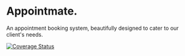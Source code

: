 # Appointmate.
An appointment booking system, beautifully designed to cater to our client's needs.

[![Coverage Status](https://coveralls.io/repos/github/Appointmate-software-design/Appointment-booking-system/badge.svg?branch=sprint3)](https://coveralls.io/github/Appointmate-software-design/Appointment-booking-system?branch=sprint3)

